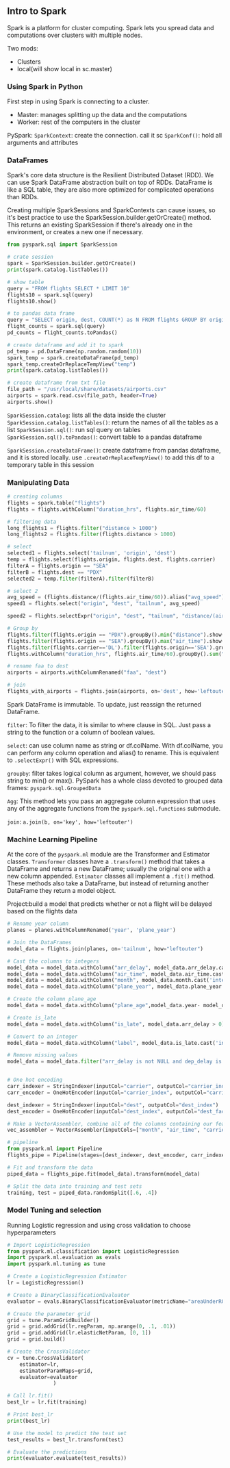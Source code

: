 ## Intro to Spark
Spark is a platform for cluster computing. Spark lets you spread data and computations over clusters with multiple nodes.

Two mods:
* Clusters
* local(will show local in sc.master)
### Using Spark in Python

First step in using Spark is connecting to a cluster.
* Master: manages splitting up the data and the computations
* Worker: rest of the computers in the cluster

PySpark:
`SparkContext`: create the connection. call it sc
`SparkConf()`: hold all arguments and attributes

### DataFrames
Spark's core data structure is the Resilient Distributed Dataset (RDD). We can use Spark DataFrame abstraction built on top of RDDs. DataFrame is like a SQL table, they are also more optimized for complicated operations than RDDs.


Creating multiple SparkSessions and SparkContexts can cause issues, so it's best practice to use the SparkSession.builder.getOrCreate() method. This returns an existing SparkSession if there's already one in the environment, or creates a new one if necessary.

```python
from pyspark.sql import SparkSession

# crate session
spark = SparkSession.builder.getOrCreate()
print(spark.catalog.listTables())

# show table
query = "FROM flights SELECT * LIMIT 10"
flights10 = spark.sql(query)
flights10.show()

# to pandas data frame
query = "SELECT origin, dest, COUNT(*) as N FROM flights GROUP BY origin, dest"
flight_counts = spark.sql(query)
pd_counts = flight_counts.toPandas()

# create dataframe and add it to spark
pd_temp = pd.DataFrame(np.random.random(10))
spark_temp = spark.createDataFrame(pd_temp)
spark_temp.createOrReplaceTempView("temp")
print(spark.catalog.listTables())

# create dataframe from txt file
file_path = "/usr/local/share/datasets/airports.csv"
airports = spark.read.csv(file_path, header=True)
airports.show()
```

`SparkSession.catalog`: lists all the data inside the cluster
`SparkSession.catalog.listTables()`: return the names of all the tables as a list
`SparkSession.sql()`: run sql query on tables
`SparkSession.sql().toPandas()`: convert table to a pandas dataframe

`SparkSession.createDataFrame()`: create dataframe from pandas dataframe, and it is stored locally. use `.createOrReplaceTempView()` to add this df to a temporary table in this session


### Manipulating Data
```python
# creating columns
flights = spark.table("flights")
flights = flights.withColumn("duration_hrs", flights.air_time/60)

# filtering data
long_flights1 = flights.filter("distance > 1000")
long_flights2 = flights.filter(flights.distance > 1000)

# select
selected1 = flights.select('tailnum', 'origin', 'dest')
temp = flights.select(flights.origin, flights.dest, flights.carrier)
filterA = flights.origin == "SEA"
filterB = flights.dest == "PDX"
selected2 = temp.filter(filterA).filter(filterB)

# select 2
avg_speed = (flights.distance/(flights.air_time/60)).alias("avg_speed")
speed1 = flights.select("origin", "dest", "tailnum", avg_speed)

speed2 = flights.selectExpr("origin", "dest", "tailnum", "distance/(air_time/60) as avg_speed")

# Group by
flights.filter(flights.origin == "PDX").groupBy().min("distance").show()
flights.filter(flights.origin == "SEA").groupBy().max("air_time").show()
flights.filter(flights.carrier=='DL').filter(flights.origin=='SEA').groupBy().avg('air_time').show()
flights.withColumn("duration_hrs", flights.air_time/60).groupBy().sum("duration_hrs").show()

# rename faa to dest
airports = airports.withColumnRenamed("faa", "dest")

# join 
flights_with_airports = flights.join(airports, on='dest', how='leftouter')
```
Spark DataFrame is immutable. To update, just reassign the returned DataFrame.

`filter`: To filter the data, it is similar to where clause in SQL. Just pass a string to the function or a column of boolean values.

`select`: can use column name as string or df.colName. With df.colName, you can perform any column operation and alias() to rename. This is equivalent to `.selectExpr()` with SQL expressions.

`groupby`: filter takes logical column as argument, however, we should pass string to min() or max(). PySpark has a whole class devoted to grouped data frames: `pyspark.sql.GroupedData`

`Agg`: This method lets you pass an aggregate column expression that uses any of the aggregate functions from the `pyspark.sql.functions` submodule.

`join`: `a.join(b, on='key', how='leftouter')`


### Machine Learning Pipeline
At the core of the `pyspark.ml` module are the Transformer and Estimator classes. 
`Transformer` classes have a `.transform()` method that takes a DataFrame and returns a new DataFrame; usually the original one with a new column appended.
`Estimator` classes all implement a `.fit()` method. These methods also take a DataFrame, but instead of returning another DataFrame they return a model object. 

Project:build a model that predicts whether or not a flight will be delayed based on the flights data 
```python
# Rename year column
planes = planes.withColumnRenamed('year', 'plane_year')

# Join the DataFrames
model_data = flights.join(planes, on='tailnum', how="leftouter")

# Cast the columns to integers
model_data = model_data.withColumn("arr_delay", model_data.arr_delay.cast('integer'))
model_data = model_data.withColumn("air_time", model_data.air_time.cast('integer'))
model_data = model_data.withColumn("month", model_data.month.cast('integer'))
model_data = model_data.withColumn("plane_year", model_data.plane_year.cast('integer'))

# Create the column plane_age
model_data = model_data.withColumn("plane_age",model_data.year- model_data.plane_year)

# Create is_late
model_data = model_data.withColumn("is_late", model_data.arr_delay > 0)

# Convert to an integer
model_data = model_data.withColumn("label", model_data.is_late.cast('integer'))

# Remove missing values
model_data = model_data.filter("arr_delay is not NULL and dep_delay is not NULL and air_time is not NULL and plane_year is not NULL")


# One hot encoding
carr_indexer = StringIndexer(inputCol="carrier", outputCol="carrier_index")
carr_encoder = OneHotEncoder(inputCol="carrier_index", outputCol="carrier_fact")

dest_indexer = StringIndexer(inputCol="dest", outputCol="dest_index")
dest_encoder = OneHotEncoder(inputCol="dest_index", outputCol="dest_fact")

# Make a VectorAssembler, combine all of the columns containing our features into a single column
vec_assembler = VectorAssembler(inputCols=["month", "air_time", "carrier_fact", "dest_fact", "plane_age"], outputCol="features")

# pipeline
from pyspark.ml import Pipeline
flights_pipe = Pipeline(stages=[dest_indexer, dest_encoder, carr_indexer, carr_encoder, vec_assembler])

# Fit and transform the data
piped_data = flights_pipe.fit(model_data).transform(model_data)

# Split the data into training and test sets
training, test = piped_data.randomSplit([.6, .4])
```


### Model Tuning and selection
Running Logistic regression and using cross validation to choose hyperparameters
```python
# Import LogisticRegression
from pyspark.ml.classification import LogisticRegression
import pyspark.ml.evaluation as evals
import pyspark.ml.tuning as tune

# Create a LogisticRegression Estimator
lr = LogisticRegression()

# Create a BinaryClassificationEvaluator
evaluator = evals.BinaryClassificationEvaluator(metricName="areaUnderROC")

# Create the parameter grid
grid = tune.ParamGridBuilder()
grid = grid.addGrid(lr.regParam, np.arange(0, .1, .01))
grid = grid.addGrid(lr.elasticNetParam, [0, 1])
grid = grid.build()

# Create the CrossValidator
cv = tune.CrossValidator(
    estimator=lr,
    estimatorParamMaps=grid,
    evaluator=evaluator
               )

# Call lr.fit()
best_lr = lr.fit(training)

# Print best_lr
print(best_lr)

# Use the model to predict the test set
test_results = best_lr.transform(test)

# Evaluate the predictions
print(evaluator.evaluate(test_results))
```
